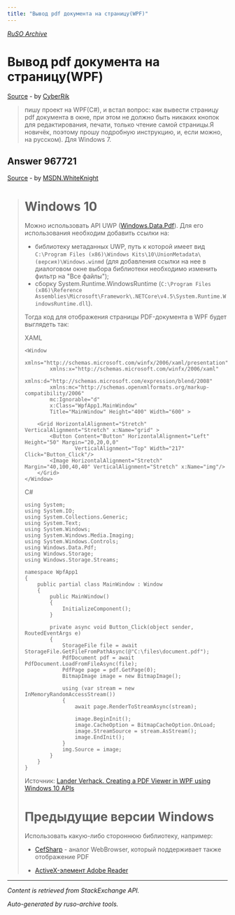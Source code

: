 ```yaml
---
title: "Вывод pdf документа на страницу(WPF)"
---
```

<p><i><a href="https://github.com/MSDN-WhiteKnight/ruso-archive/">RuSO Archive</a></i></p>
<h1>Вывод pdf документа на страницу(WPF)</h1>
<p><a href="https://ru.stackoverflow.com/questions/967628/%d0%92%d1%8b%d0%b2%d0%be%d0%b4-pdf-%d0%b4%d0%be%d0%ba%d1%83%d0%bc%d0%b5%d0%bd%d1%82%d0%b0-%d0%bd%d0%b0-%d1%81%d1%82%d1%80%d0%b0%d0%bd%d0%b8%d1%86%d1%83wpf">Source</a> - by <a href="https://ru.stackoverflow.com/users/331647/cyberrik">CyberRik</a></p>
<blockquote>
<p>пишу проект на WPF(C#), и встал вопрос: как вывести страницу pdf документа в окне, при этом не должно быть никаких кнопок для редактирования, печати, только чтение самой страницы.Я новичёк, поэтому прошу подробную инструкцию, и, если можно, на русском). Для Windows 7.</p>

</blockquote>
<h2>Answer 967721</h2>
<p><a href="https://ru.stackoverflow.com/a/967721/">Source</a> - by <a href="https://ru.stackoverflow.com/users/240512/msdn-whiteknight">MSDN.WhiteKnight</a></p>
<blockquote>
<h1>Windows 10</h1>

<p>Можно использовать API UWP (<a href="https://docs.microsoft.com/en-us/uwp/api/windows.data.pdf" rel="nofollow noreferrer">Windows.Data.Pdf</a>). Для его использования необходим добавить ссылки на:</p>

<ul>
<li>библиотеку метаданных UWP, путь к которой имеет вид <code>C:\Program Files (x86)\Windows Kits\10\UnionMetadata\(версия)\Windows.winmd</code> (для добавления ссылки на нее в диалоговом окне выбора библиотеки необходимо изменить фильтр на "Все файлы");</li>
<li>сборку System.Runtime.WindowsRuntime (<code>C:\Program Files (x86)\Reference Assemblies\Microsoft\Framework\.NETCore\v4.5\System.Runtime.WindowsRuntime.dll</code>).</li>
</ul>

<p>Тогда код для отображения страницы PDF-документа в WPF будет выглядеть так:</p>

<p>XAML</p>

<pre class="lang-xml prettyprint-override"><code>&lt;Window
        xmlns="http://schemas.microsoft.com/winfx/2006/xaml/presentation"
        xmlns:x="http://schemas.microsoft.com/winfx/2006/xaml"
        xmlns:d="http://schemas.microsoft.com/expression/blend/2008"
        xmlns:mc="http://schemas.openxmlformats.org/markup-compatibility/2006"
        mc:Ignorable="d"
        x:Class="WpfApp1.MainWindow"
        Title="MainWindow" Height="400" Width="600" &gt;

    &lt;Grid HorizontalAlignment="Stretch" VerticalAlignment="Stretch" x:Name="grid" &gt;
        &lt;Button Content="Button" HorizontalAlignment="Left" Height="50" Margin="20,20,0,0" 
                VerticalAlignment="Top" Width="217" Click="Button_Click"/&gt;
        &lt;Image HorizontalAlignment="Stretch"  Margin="40,100,40,40" VerticalAlignment="Stretch" x:Name="img"/&gt;
    &lt;/Grid&gt;
&lt;/Window&gt;
</code></pre>

<p>C#</p>

<pre class="lang-cs prettyprint-override"><code>using System;
using System.IO;
using System.Collections.Generic;
using System.Text;
using System.Windows;
using System.Windows.Media.Imaging;
using System.Windows.Controls;
using Windows.Data.Pdf;
using Windows.Storage;
using Windows.Storage.Streams;

namespace WpfApp1
{
    public partial class MainWindow : Window
    {
        public MainWindow()
        {
            InitializeComponent();            
        }        

        private async void Button_Click(object sender, RoutedEventArgs e)
        {
            StorageFile file = await StorageFile.GetFileFromPathAsync(@"C:\files\document.pdf");
            PdfDocument pdf = await PdfDocument.LoadFromFileAsync(file);
            PdfPage page = pdf.GetPage(0);
            BitmapImage image = new BitmapImage();

            using (var stream = new InMemoryRandomAccessStream())
            {
                await page.RenderToStreamAsync(stream);

                image.BeginInit();
                image.CacheOption = BitmapCacheOption.OnLoad;
                image.StreamSource = stream.AsStream();
                image.EndInit();
            }
            img.Source = image;      
        }
    }    
}
</code></pre>

<p>Источник: <a href="https://blogs.u2u.be/lander/post/2018/01/23/Creating-a-PDF-Viewer-in-WPF-using-Windows-10-APIs" rel="nofollow noreferrer">Lander Verhack. Creating a PDF Viewer in WPF using Windows 10 APIs</a></p>

<h1>Предыдущие версии Windows</h1>

<p>Использовать какую-либо стороннюю библиотеку, например:</p>

<ul>
<li><p><a href="https://cefsharp.github.io" rel="nofollow noreferrer">CefSharp</a> - аналог WebBrowser, который поддерживает также отображение PDF</p></li>
<li><p><a href="https://www.codeproject.com/Articles/380019/Using-Adobe-Reader-in-a-WPF-app" rel="nofollow noreferrer">ActiveX-элемент Adobe Reader</a></p></li>
</ul>

</blockquote>
<hr/>
<p><i>Content is retrieved from StackExchange API. </i></p>
<p><i>Auto-generated by ruso-archive tools. </i></p>
